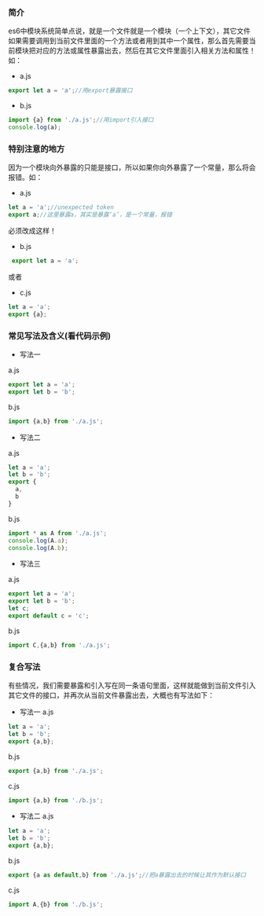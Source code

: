 ### 简介

es6中模块系统简单点说，就是一个文件就是一个模块（一个上下文），其它文件如果需要调用到当前文件里面的一个方法或者用到其中一个属性，那么首先需要当前模块把对应的方法或属性暴露出去，然后在其它文件里面引入相关方法和属性！如：

* a.js
```javascript
export let a = 'a';//用export暴露接口
```
* b.js
```javascript
import {a} from './a.js';//用import引入接口
console.log(a);
```

### 特别注意的地方

因为一个模块向外暴露的只能是接口，所以如果你向外暴露了一个常量，那么将会报错。如：

* a.js
```javascript
let a = 'a';//unexpected token
export a;//这里暴露a，其实是暴露‘a’，是一个常量，报错
```
必须改成这样！

* b.js
```javascript
 export let a = 'a';
```
或者

* c.js
```javascript
let a = 'a';
export {a};
```

### 常见写法及含义(看代码示例)

* 写法一

a.js
```javascript
export let a = 'a';
export let b = 'b';
```
b.js
```javascript
import {a,b} from './a.js';
```

* 写法二

a.js
```javascript
let a = 'a';
let b = 'b';
export {
  a,
  b
}
```
b.js
```javascript
import * as A from './a.js';
console.log(A.a);
console.log(A.b);
```
* 写法三

a.js
```javascript
export let a = 'a';
export let b = 'b';
let c;
export default c = 'c';
```
b.js
```javascript
import C,{a,b} from './a.js';
```

### 复合写法

有些情况，我们需要暴露和引入写在同一条语句里面，这样就能做到当前文件引入其它文件的接口，并再次从当前文件暴露出去，大概也有写法如下：

* 写法一
a.js
```javascript
let a = 'a';
let b = 'b';
export {a,b};
```
b.js
```javascript
export {a,b} from './a.js';
```
c.js
```javascript
import {a,b} from './b.js';
```
* 写法二
a.js
```javascript
let a = 'a';
let b = 'b';
export {a,b};
```
b.js
```javascript
export {a as default,b} from './a.js';//把a暴露出去的时候让其作为默认接口
```
c.js
```javascript
import A,{b} from './b.js';
```

